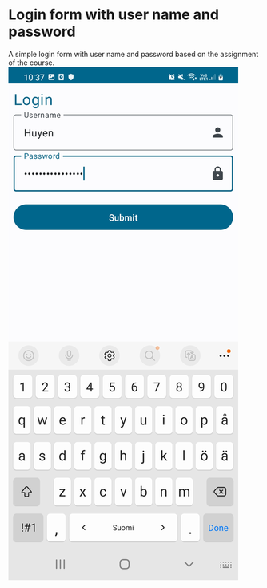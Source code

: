 # Login form with user name and password
A simple login form with user name and password based on the assignment of the course.
![LoginForm](https://github.com/Nguyen-Thi-HuyenK/Login-Form/blob/master/assets/Login%20Form.jpg)

